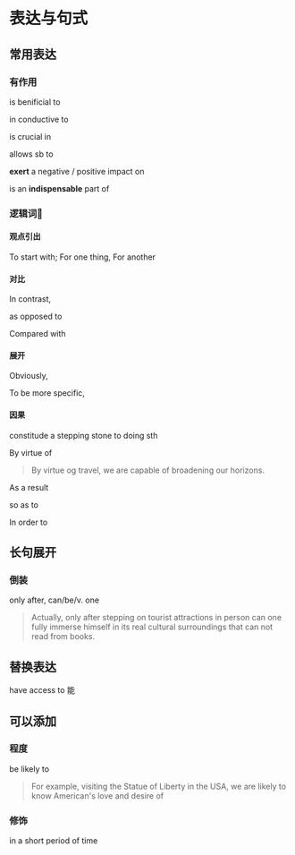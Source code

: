 # 表达与句式

## 常用表达

### 有作用

is benificial to

in conductive to

is crucial in 

allows sb to 

**exert** a negative / positive impact on

is an **indispensable** part of

### 逻辑词🌟

#### 观点引出

To start with; For one thing, For another

#### 对比

In contrast,

as opposed to

Compared with

#### 展开

Obviously,

To be more specific,

#### 因果

constitude a stepping stone to doing sth

By virtue of

> By virtue og travel, we are capable of broadening our horizons.

As a result

so as to

In order to



## 长句展开

### 倒装

only after, can/be/v. one

> Actually, only after stepping on tourist attractions in person can one fully immerse himself in its real cultural surroundings that can not read from books.





## 替换表达

have access to 能



## 可以添加

### 程度

be likely to

> For example, visiting the Statue of Liberty in the USA, we are likely to know American's love and desire of 

### 修饰

in a short period of time



